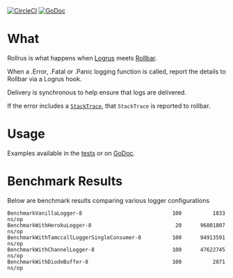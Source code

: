 [![CircleCI](https://circleci.com/gh/heroku/rollrus.svg?style=svg)](https://circleci.com/gh/heroku/rollrus)&nbsp;[![GoDoc](https://godoc.org/github.com/heroku/rollrus?status.svg)](https://godoc.org/github.com/heroku/rollrus)

# What

Rollrus is what happens when [Logrus](https://github.com/sirupsen/logrus) meets [Rollbar](github.com/rollbar/rollbar-go).

When a .Error, .Fatal or .Panic logging function is called, report the details to Rollbar via a Logrus hook.

Delivery is synchronous to help ensure that logs are delivered.

If the error includes a [`StackTrace`](https://godoc.org/github.com/pkg/errors#StackTrace), that `StackTrace` is reported to rollbar.

# Usage

Examples available in the [tests](https://github.com/heroku/rollrus/blob/master/examples_test.go) or on [GoDoc](https://godoc.org/github.com/heroku/rollrus).

# Benchmark Results

Below are benchmark results comparing various logger configurations

```
BenchmarkVanillaLogger-8                      	     100	      1833 ns/op
BenchmarkWithHerokuLogger-8                   	      20	  96801807 ns/op
BenchmarkWithTamccallLoggerSingleConsumer-8   	     100	  94913591 ns/op
BenchmarkWithChannelLogger-8                  	     100	  47622745 ns/op
BenchmarkWithDiodeBuffer-8                    	     100	      2871 ns/op
```
